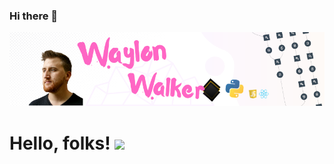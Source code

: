 ### Hi there 👋

<!--
**rixiaozhang/RixiaoZhang** is a ✨ _special_ ✨ repository because its `README.md` (this file) appears on your GitHub profile.

Here are some ideas to get you started:

- 🔭 I’m currently working on ...
- 🌱 I’m currently learning ...
- 👯 I’m looking to collaborate on ...
- 🤔 I’m looking for help with ...
- 💬 Ask me about ...
- 📫 How to reach me: ...
- 😄 Pronouns: ...
- ⚡ Fun fact: ...
-->

![Header](https://github.com/rixiaozhang/RixiaoZhang/blob/main/testpic1.png "Header")


# Hello, folks! <img src="https://raw.githubusercontent.com/MartinHeinz/MartinHeinz/master/wave.gif" width="30px">
